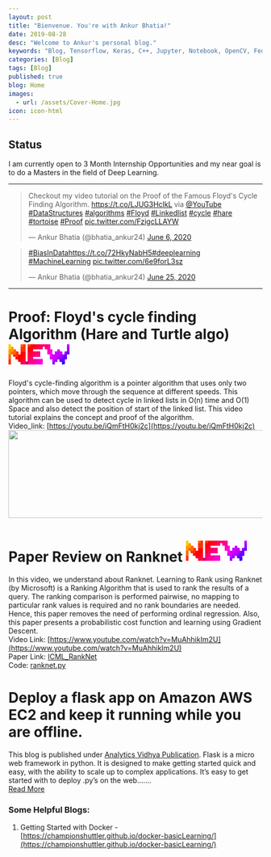 ```yaml
---
layout: post
title: "Bienvenue. You're with Ankur Bhatia!"
date: 2019-08-28
desc: "Welcome to Ankur's personal blog."
keywords: "Blog, Tensorflow, Keras, C++, Jupyter, Notebook, OpenCV, Federated-Learning, Robotics, Drones, Electronics, and much more..."
categories: [Blog]
tags: [Blog]
published: true
blog: Home
images:
  - url: /assets/Cover-Home.jpg
icon: icon-html
---
```


## Status
I am currently open to 3 Month Internship Opportunities and my near goal is to do a Masters in the field of Deep Learning. <br>

------


<blockquote class="twitter-tweet"><p lang="en" dir="ltr">Checkout my video tutorial on the Proof of the Famous Floyd&#39;s Cycle Finding Algorithm. <a href="https://t.co/LJUG3HclkL">https://t.co/LJUG3HclkL</a> via <a href="https://twitter.com/YouTube?ref_src=twsrc%5Etfw">@YouTube</a> <a href="https://twitter.com/hashtag/DataStructures?src=hash&amp;ref_src=twsrc%5Etfw">#DataStructures</a> <a href="https://twitter.com/hashtag/algorithms?src=hash&amp;ref_src=twsrc%5Etfw">#algorithms</a> <a href="https://twitter.com/hashtag/Floyd?src=hash&amp;ref_src=twsrc%5Etfw">#Floyd</a> <a href="https://twitter.com/hashtag/Linkedlist?src=hash&amp;ref_src=twsrc%5Etfw">#Linkedlist</a> <a href="https://twitter.com/hashtag/cycle?src=hash&amp;ref_src=twsrc%5Etfw">#cycle</a> <a href="https://twitter.com/hashtag/hare?src=hash&amp;ref_src=twsrc%5Etfw">#hare</a> <a href="https://twitter.com/hashtag/tortoise?src=hash&amp;ref_src=twsrc%5Etfw">#tortoise</a> <a href="https://twitter.com/hashtag/Proof?src=hash&amp;ref_src=twsrc%5Etfw">#Proof</a> <a href="https://t.co/FzigcLLAYW">pic.twitter.com/FzigcLLAYW</a></p>&mdash; Ankur Bhatia (@bhatia_ankur24) <a href="https://twitter.com/bhatia_ankur24/status/1269308537441746951?ref_src=twsrc%5Etfw">June 6, 2020</a></blockquote> <script async src="https://platform.twitter.com/widgets.js" charset="utf-8"></script> 


<blockquote class="twitter-tweet"><p lang="und" dir="ltr"><a href="https://twitter.com/hashtag/BiasInData?src=hash&amp;ref_src=twsrc%5Etfw">#BiasInData</a><a href="https://t.co/72HkyNabH5">https://t.co/72HkyNabH5</a><a href="https://twitter.com/hashtag/deeplearning?src=hash&amp;ref_src=twsrc%5Etfw">#deeplearning</a> <a href="https://twitter.com/hashtag/MachineLearning?src=hash&amp;ref_src=twsrc%5Etfw">#MachineLearning</a> <a href="https://t.co/6e9forL3sz">pic.twitter.com/6e9forL3sz</a></p>&mdash; Ankur Bhatia (@bhatia_ankur24) <a href="https://twitter.com/bhatia_ankur24/status/1276151188849922048?ref_src=twsrc%5Etfw">June 25, 2020</a></blockquote> <script async src="https://platform.twitter.com/widgets.js" charset="utf-8"></script> 



------
# Proof: Floyd's cycle finding Algorithm (Hare and Turtle algo)  <img src="/assets/HomePage_Blogs/new_small.gif"> <br>
Floyd's cycle-finding algorithm is a pointer algorithm that uses only two pointers, which move through the sequence at different speeds. This algorithm can be used to detect cycle in linked lists in O(n) time and O(1) Space and also detect the position of start of the linked list. This video tutorial explains the concept and proof of the algorithm. <br>
Video_link: [https://youtu.be/iQmFtH0kj2c](https://youtu.be/iQmFtH0kj2c) <br>
<img src="/assets/HomePage_Blogs/HareAndTurtle.gif" height="174" width="600">  <br>

# Paper Review on Ranknet <img src="/assets/HomePage_Blogs/new_small.gif"> <br>
In this video, we understand about Ranknet. Learning to Rank using Ranknet (by Microsoft) is a Ranking Algorithm that is used to rank the results of a query. The ranking comparison is performed pairwise, no mapping to particular rank values is required and no rank boundaries are needed. Hence, this paper removes the need of performing ordinal regression. Also, this paper presents a probabilistic cost function and learning using Gradient Descent.<br>
Video Link: [https://www.youtube.com/watch?v=MuAhhikIm2U](https://www.youtube.com/watch?v=MuAhhikIm2U) <br>
Paper Link: [ICML_RankNet](https://icml.cc/2015/wp-content/uploads/2015/06/icml_ranking.pdf) <br>
Code: [ranknet.py](https://github.com/airalcorn2/RankNet/blob/master/ranknet.py) <br>


# Deploy a flask app on Amazon AWS EC2 and keep it running while you are offline. <br>
This blog is published under [Analytics Vidhya Publication](https://medium.com/analytics-vidhya). Flask is a micro web framework in python. It is designed to make getting started quick and easy, with the ability to scale up to complex applications. It’s easy to get started with to deploy .py’s on the web....... <br>
[Read More](https://medium.com/analytics-vidhya/deploy-a-flask-app-on-amazon-aws-ec2-and-keep-it-running-while-you-are-offline-38d22571e2c5)


### Some Helpful Blogs:
1. Getting Started with Docker - [https://championshuttler.github.io/docker-basicLearning/](https://championshuttler.github.io/docker-basicLearning/)
